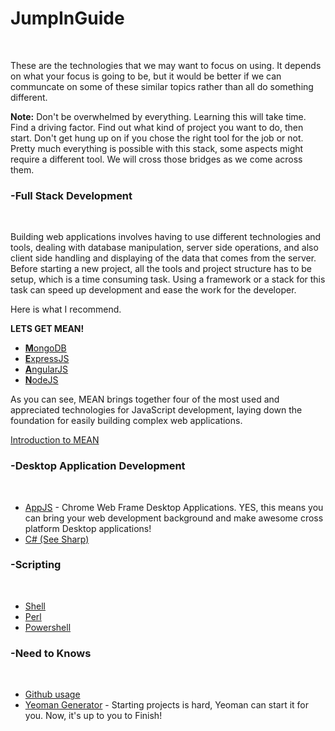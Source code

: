 <html>

<head></head>
    
<body>

<h1>JumpInGuide</h1></br>

<p></p>

These are the technologies that we may want to focus on using.
It depends on what your focus is going to be, but it would be better if we can communcate on some of these similar topics rather than all do something different.

<b>Note:</b> Don't be overwhelmed by everything.  Learning this will take time.
Find a driving factor.  Find out what kind of project you want to do, then start.  Don't get hung up on if you chose the right tool for the job or not.  Pretty much everything is possible with this stack, some aspects might require a different tool.  We will cross those bridges as we come across them.

<p></p>

<h3>-Full Stack Development</h3></br>

Building web applications involves having to use different technologies and tools, dealing with database manipulation, server side operations, and also client side handling and displaying of the data that comes from the server. Before starting a new project, all the tools and project structure has to be setup, which is a time consuming task. Using a framework or a stack for this task can speed up development and ease the work for the developer.

<p></p>

Here is what I recommend.

<b>LETS GET MEAN!</b>

<ul>
    <li><a href="http://www.mongodb.org/"><b>M</b>ongoDB</a></li>
    <li><a href="http://expressjs.com/"><b>E</b>xpressJS</a></li>
    <li><a href="https://angularjs.org/"><b>A</b>ngularJS</a></li>
    <li><a href="https://nodejs.org/"><b>N</b>odeJS</a></li>
</ul>

As you can see, MEAN brings together four of the most used and appreciated technologies for JavaScript development, laying down the foundation for easily building complex web applications.
<p></p>

<a href="http://code.tutsplus.com/tutorials/introduction-to-the-mean-stack--cms-19918">Introduction to MEAN</a></br>
<p></p>

<h3>-Desktop Application Development</h3></br>
<p></p>

<ul>
    <li><a href="https://github.com/appjs/appjs/wiki">AppJS</a></b> - Chrome Web Frame Desktop Applications.  YES, this means you can bring your web development background and make awesome cross platform Desktop applications!</br></li>
    <li><a href="https://msdn.microsoft.com/en-us/library/67ef8sbd.aspx">C# (See Sharp)</a></li>
</ul>
<p></p>

<h3>-Scripting</h3></br>
<p></p>

<ul>
    <li><a href="http://www.freeos.com/guides/lsst/">Shell</a></li>
    <li><a href="https://www.perl.org/">Perl</a></li>
    <li><a href="https://technet.microsoft.com/en-us/scriptcenter/powershell.aspx">Powershell</a></li>
</ul>

<h3>-Need to Knows</h3></br>

<p></p>
<ul>
    <li><a href="http://lifehacker.com/5983680/how-the-heck-do-i-use-github">Github usage</a></li>
    <li><a href="http://yeoman.io/generators/">Yeoman Generator</a> - Starting projects is hard, Yeoman can start it for you. Now, it's up to you to Finish!</li>
<p></p>
</body>
</html>
